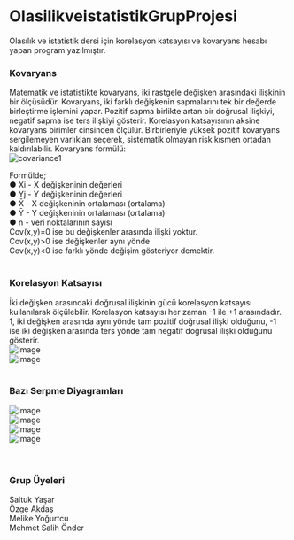 # OlasilikveistatistikGrupProjesi
Olasılık ve istatistik dersi için korelasyon katsayısı ve kovaryans hesabı yapan program yazılmıştır.

### Kovaryans
Matematik ve istatistikte kovaryans, iki rastgele değişken arasındaki ilişkinin bir ölçüsüdür.
Kovaryans, iki farklı değişkenin sapmalarını tek bir değerde birleştirme işlemini yapar.
Pozitif sapma birlikte artan bir doğrusal ilişkiyi, negatif sapma ise ters ilişkiyi gösterir.
Korelasyon katsayısının aksine kovaryans birimler cinsinden ölçülür.
Birbirleriyle yüksek pozitif kovaryans sergilemeyen varlıkları seçerek, sistematik olmayan risk kısmen ortadan kaldırılabilir.
Kovaryans formülü:<br/>
![covariance1](https://user-images.githubusercontent.com/54955167/120322003-9ef72700-c2ec-11eb-8f36-0ebaaaf02cad.png)

Formülde;<br/>
●	Xi - X değişkeninin değerleri<br/>
●	Yj - Y değişkeninin değerleri<br/>
●	X̄ - X değişkeninin ortalaması (ortalama)<br/>
●	Ȳ - Y değişkeninin ortalaması (ortalama)<br/>
●	n - veri noktalarının sayısı<br/>
Cov(x,y)=0 ise bu değişkenler arasında ilişki yoktur.<br/>
Cov(x,y)>0 ise değişkenler aynı yönde<br/>
Cov(x,y)<0 ise farklı yönde değişim gösteriyor demektir.<br/>
<br/>
### Korelasyon Katsayısı
İki değişken arasındaki doğrusal ilişkinin gücü korelasyon katsayısı kullanılarak ölçülebilir. Korelasyon katsayısı her zaman -1 ile +1 arasındadır. 1, iki değişken arasında aynı yönde tam pozitif doğrusal ilişki olduğunu, -1 ise iki değişken arasında ters yönde tam negatif doğrusal ilişki olduğunu gösterir.<br/>
![image](https://user-images.githubusercontent.com/54955167/120322411-0dd48000-c2ed-11eb-8c1c-34697d7ff390.png)
<br/>
![image](https://user-images.githubusercontent.com/54955167/120322460-1af16f00-c2ed-11eb-8d41-f1cf99f4beb8.png)
<br/><br/>
### Bazı Serpme Diyagramları
![image](https://user-images.githubusercontent.com/54955167/120322538-2e9cd580-c2ed-11eb-94b4-72f33057208b.png)<br/>
![image](https://user-images.githubusercontent.com/54955167/120322586-3b212e00-c2ed-11eb-816a-858038d5ecc6.png)
<br/>
![image](https://user-images.githubusercontent.com/54955167/120322607-42e0d280-c2ed-11eb-867f-2ec4169e58c4.png)
<br/>
![image](https://user-images.githubusercontent.com/54955167/120322662-54c27580-c2ed-11eb-8589-0e031d6f5774.png)<br/><br/><br/>
### Grup Üyeleri
Saltuk Yaşar<br/>
Özge Akdaş<br/>
Melike Yoğurtcu<br/>
Mehmet Salih Önder<br/>








